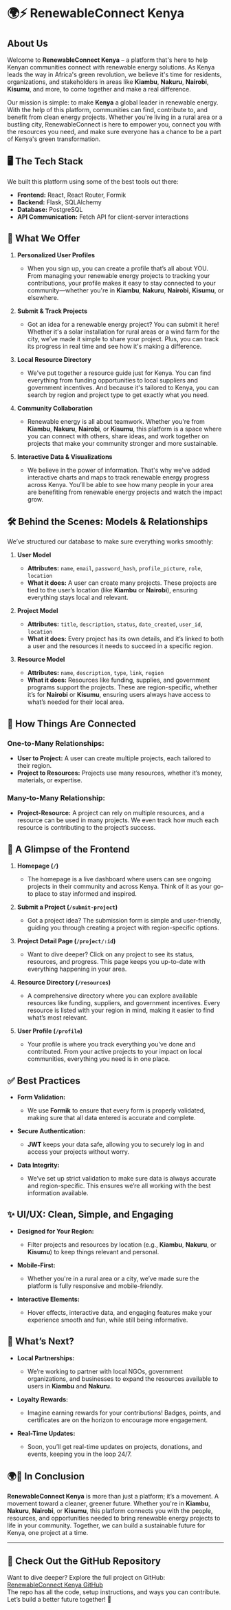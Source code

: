 # 🌍⚡ **RenewableConnect Kenya**

## About Us

Welcome to **RenewableConnect Kenya** – a platform that's here to help Kenyan communities connect with renewable energy solutions. As Kenya leads the way in Africa's green revolution, we believe it's time for residents, organizations, and stakeholders in areas like **Kiambu**, **Nakuru**, **Nairobi**, **Kisumu**, and more, to come together and make a real difference.

Our mission is simple: to make **Kenya** a global leader in renewable energy. With the help of this platform, communities can find, contribute to, and benefit from clean energy projects. Whether you're living in a rural area or a bustling city, RenewableConnect is here to empower you, connect you with the resources you need, and make sure everyone has a chance to be a part of Kenya's green transformation.

## 🖥️ The Tech Stack

We built this platform using some of the best tools out there:

- **Frontend:** React, React Router, Formik
- **Backend:** Flask, SQLAlchemy
- **Database:** PostgreSQL
- **API Communication:** Fetch API for client-server interactions

## 🌱 What We Offer

1. **Personalized User Profiles**
   - When you sign up, you can create a profile that’s all about YOU. From managing your renewable energy projects to tracking your contributions, your profile makes it easy to stay connected to your community—whether you're in **Kiambu**, **Nakuru**, **Nairobi**, **Kisumu**, or elsewhere.

2. **Submit & Track Projects**
   - Got an idea for a renewable energy project? You can submit it here! Whether it's a solar installation for rural areas or a wind farm for the city, we’ve made it simple to share your project. Plus, you can track its progress in real time and see how it's making a difference.

3. **Local Resource Directory**
   - We've put together a resource guide just for Kenya. You can find everything from funding opportunities to local suppliers and government incentives. And because it's tailored to Kenya, you can search by region and project type to get exactly what you need.

4. **Community Collaboration**
   - Renewable energy is all about teamwork. Whether you're from **Kiambu**, **Nakuru**, **Nairobi**, or **Kisumu**, this platform is a space where you can connect with others, share ideas, and work together on projects that make your community stronger and more sustainable.

5. **Interactive Data & Visualizations**
   - We believe in the power of information. That's why we've added interactive charts and maps to track renewable energy progress across Kenya. You’ll be able to see how many people in your area are benefiting from renewable energy projects and watch the impact grow.

## 🛠️ Behind the Scenes: Models & Relationships

We’ve structured our database to make sure everything works smoothly:

1. **User Model**  
   - **Attributes:** `name`, `email`, `password_hash`, `profile_picture`, `role`, `location`  
   - **What it does:** A user can create many projects. These projects are tied to the user’s location (like **Kiambu** or **Nairobi**), ensuring everything stays local and relevant.

2. **Project Model**  
   - **Attributes:** `title`, `description`, `status`, `date_created`, `user_id`, `location`  
   - **What it does:** Every project has its own details, and it’s linked to both a user and the resources it needs to succeed in a specific region.

3. **Resource Model**  
   - **Attributes:** `name`, `description`, `type`, `link`, `region`  
   - **What it does:** Resources like funding, supplies, and government programs support the projects. These are region-specific, whether it’s for **Nairobi** or **Kisumu**, ensuring users always have access to what’s needed for their local area.

## 🔗 How Things Are Connected

### One-to-Many Relationships:
- **User to Project:** A user can create multiple projects, each tailored to their region.
- **Project to Resources:** Projects use many resources, whether it’s money, materials, or expertise.

### Many-to-Many Relationship:
- **Project-Resource:** A project can rely on multiple resources, and a resource can be used in many projects. We even track how much each resource is contributing to the project’s success.

## 🎨 A Glimpse of the Frontend

1. **Homepage (`/`)**
   - The homepage is a live dashboard where users can see ongoing projects in their community and across Kenya. Think of it as your go-to place to stay informed and inspired.

2. **Submit a Project (`/submit-project`)**
   - Got a project idea? The submission form is simple and user-friendly, guiding you through creating a project with region-specific options.

3. **Project Detail Page (`/project/:id`)**
   - Want to dive deeper? Click on any project to see its status, resources, and progress. This page keeps you up-to-date with everything happening in your area.

4. **Resource Directory (`/resources`)**
   - A comprehensive directory where you can explore available resources like funding, suppliers, and government incentives. Every resource is listed with your region in mind, making it easier to find what’s most relevant.

5. **User Profile (`/profile`)**
   - Your profile is where you track everything you've done and contributed. From your active projects to your impact on local communities, everything you need is in one place.

## ✅ Best Practices

- **Form Validation:**  
   - We use **Formik** to ensure that every form is properly validated, making sure that all data entered is accurate and complete.

- **Secure Authentication:**  
   - **JWT** keeps your data safe, allowing you to securely log in and access your projects without worry.

- **Data Integrity:**  
   - We’ve set up strict validation to make sure data is always accurate and region-specific. This ensures we’re all working with the best information available.

## ✨ UI/UX: Clean, Simple, and Engaging

- **Designed for Your Region:**  
   - Filter projects and resources by location (e.g., **Kiambu**, **Nakuru**, or **Kisumu**) to keep things relevant and personal.

- **Mobile-First:**  
   - Whether you're in a rural area or a city, we’ve made sure the platform is fully responsive and mobile-friendly.

- **Interactive Elements:**  
   - Hover effects, interactive data, and engaging features make your experience smooth and fun, while still being informative.

## 🚀 What’s Next?

- **Local Partnerships:**  
   - We’re working to partner with local NGOs, government organizations, and businesses to expand the resources available to users in **Kiambu** and **Nakuru**.

- **Loyalty Rewards:**  
   - Imagine earning rewards for your contributions! Badges, points, and certificates are on the horizon to encourage more engagement.

- **Real-Time Updates:**  
   - Soon, you’ll get real-time updates on projects, donations, and events, keeping you in the loop 24/7.

## 🌍💚 In Conclusion

**RenewableConnect Kenya** is more than just a platform; it’s a movement. A movement toward a cleaner, greener future. Whether you're in **Kiambu**, **Nakuru**, **Nairobi**, or **Kisumu**, this platform connects you with the people, resources, and opportunities needed to bring renewable energy projects to life in your community. Together, we can build a sustainable future for Kenya, one project at a time.

---

## 📂 Check Out the GitHub Repository

Want to dive deeper? Explore the full project on GitHub:  
[RenewableConnect Kenya GitHub](#)  
The repo has all the code, setup instructions, and ways you can contribute. Let’s build a better future together! 🌿